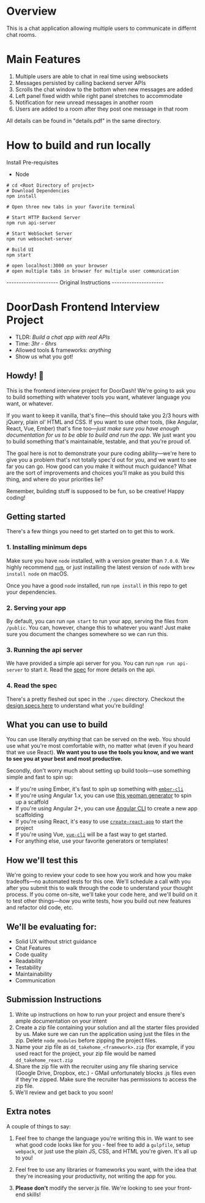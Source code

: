# Overview 
This is a chat application allowing multiple users to communicate in differnt chat rooms. 

# Main Features
1. Multiple users are able to chat in real time using websockets
2. Messages persisted by calling backend server APIs
3. Scrolls the chat window to the bottom when new messages are added
4. Left panel fixed width while right panel stretches to accommodate
5. Notification for new unread messages in another room
6. Users are added to a room after they post one message in that room

All details can be found in "details.pdf" in the same directory.


# How to build and run locally
Install Pre-requisites
* Node

```
# cd <Root Directory of project>
# Download Dependencies
npm install

# Open three new tabs in your favorite terminal

# Start HTTP Backend Server 
npm run api-server

# Start WebSocket Server
npm run websocket-server

# Build UI
npm start

# open localhost:3000 on your browser
# open multiple tabs in browser for multiple user communication
```

--------------------- Original Instructions ---------------------

# DoorDash Frontend Interview Project
* TLDR: *Build a chat app with real APIs*
* Time: *3hr - 6hrs*
* Allowed tools & frameworks: *anything*
* Show us what you got!

## Howdy! 👋  

This is the frontend interview project for DoorDash! We're going to ask you to build something with whatever tools you want, whatever language you want, or whatever.

If you want to keep it vanilla, that's fine—this should take you 2/3 hours with jQuery, plain ol' HTML and CSS. If you want to use other tools, (like Angular, React, Vue, Ember) that's fine too—*just make sure you have enough documentation for us to be able to build and run the app*. We just want you to build something that's maintainable, testable, and that you're proud of.

The goal here is not to demonstrate your pure coding ability—we're here to give you a problem that's not totally spec'd out for you, and we want to see far you can go. How good can you make it without much guidance? What are the sort of improvements and choices you'll make as you build this thing, and where do your priorities lie?

Remember, building stuff is supposed to be fun, so be creative! Happy coding!

## Getting started
There's a few things you need to get started on to get this to work.

### 1. Installing minimum deps
Make sure you have `node` installed, with a version greater than `7.0.0`. We highly recommend [`nvm`](https://github.com/creationix/nvm), or just installing the latest version of `node` with `brew install node` on macOS.

Once you have a good `node` installed, run `npm install` in this repo to get your dependencies.

### 2. Serving your app
By default, you can run `npm start` to run your app, serving the files from `/public`. You can, however, change this to whatever you want! Just make sure you document the changes somewhere so we can run this.

### 3. Running the api server
We have provided a simple api server for you. You can run `npm run api-server` to start it. Read the [spec](./spec/api-endpoints.md) for more details on the api.

### 4. Read the spec
There's a pretty fleshed out spec in the `./spec` directory. Checkout the [design specs here](./spec/designs/detailed-design-specs.md) to understand what you're building!

## What you can use to build
You can use literally _anything_ that can be served on the web. You should use what you're most comfortable with, no matter what (even if you heard that we use React). **We want you to use the tools you know, and we want to see you at your best and most productive.** 

Secondly, don't worry much about setting up build tools—use something simple and fast to spin up:
* If you're using Ember, it's fast to spin up something with [`ember-cli`](https://ember-cli.com/)
* If you're using Angular 1.x, you can use [this yeoman generator](https://github.com/yeoman/generator-angular) to spin up a scaffold
* If you're using Angular 2+, you can use [Angular CLI](https://cli.angular.io/) to create a new app scaffolding
* If you're using React, it's easy to use [`create-react-app`](https://github.com/facebookincubator/create-react-app) to start the project
* If you're using Vue, [`vue-cli`](https://github.com/vuejs/vue-cli) will be a fast way to get started.
* For anything else, use your favorite generators or templates!

## How we'll test this
We're going to review your code to see how you work and how you make tradeoffs—no automated tests for this one. We'll schedule a call with you after you submit this to walk through the code to understand your thought process. If you come on-site, we'll take your code here, and we'll build on it to test other things—how you write tests, how you build out new features and refactor old code, etc.

## We'll be evaluating for:
* Solid UX without strict guidance
* Chat Features
* Code quality
* Readability
* Testability
* Maintainability
* Communication 

## Submission Instructions
1. Write up instructions on how to run your project and ensure there's ample documentation on your intent
2. Create a zip file containing your solution and all the starter files provided by us. Make sure we can run the application using just the files in the zip. Delete `node_modules` before zipping the project files.
3. Name your zip file as `dd_takehome_<framework>.zip` (for example, if you used react for the project, your zip file would be named `dd_takehome_react.zip`
4. Share the zip file with the recruiter using any file sharing service (Google Drive, Dropbox, etc.) - GMail unfortunately blocks .js files even if they're zipped. Make sure the recruiter has permissions to access the zip file.
5. We'll review and get back to you soon!

## Extra notes

A couple of things to say:

1. Feel free to change the language you're writing this in. We want to see what good code looks like for you - feel free to add a `gulpfile`, setup `webpack`, or just use the plain JS, CSS, and HTML you're given. It's all up to you!

2. Feel free to use any libraries or frameworks you want, with the idea that they're increasing your productivity, not writing the app for you.

3. **Please don't** modify the server.js file. We're looking to see your front-end skills!
